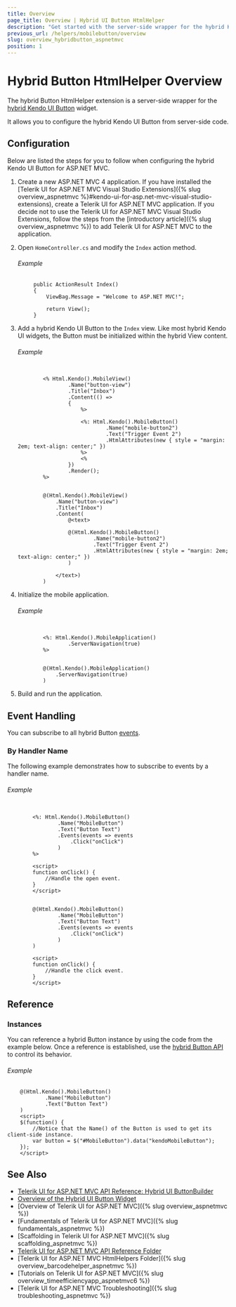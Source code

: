 ```yaml
---
title: Overview
page_title: Overview | Hybrid UI Button HtmlHelper
description: "Get started with the server-side wrapper for the hybrid Kendo UI Button widget for ASP.NET MVC."
previous_url: /helpers/mobilebutton/overview
slug: overview_hybridbutton_aspnetmvc
position: 1
---
```


# Hybrid Button HtmlHelper Overview

The hybrid Button HtmlHelper extension is a server-side wrapper for the [hybrid Kendo UI Button](http://demos.telerik.com/kendo-ui/m/index#mobile-button/index) widget.

It allows you to configure the hybrid Kendo UI Button from server-side code.

## Configuration

Below are listed the steps for you to follow when configuring the hybrid Kendo UI Button for ASP.NET MVC.

1. Create a new ASP.NET MVC 4 application. If you have installed the [Telerik UI for ASP.NET MVC Visual Studio Extensions]({% slug overview_aspnetmvc %}#kendo-ui-for-asp.net-mvc-visual-studio-extensions), create a Telerik UI for ASP.NET MVC application. If you decide not to use the Telerik UI for ASP.NET MVC Visual Studio Extensions, follow the steps from the [introductory article]({% slug overview_aspnetmvc %}) to add Telerik UI for ASP.NET MVC to the application.

1. Open `HomeController.cs` and modify the `Index` action method.

    ###### Example

            public ActionResult Index()
            {
                ViewBag.Message = "Welcome to ASP.NET MVC!";

                return View();
            }

1. Add a hybrid Kendo UI Button to the `Index` view. Like most hybrid Kendo UI widgets, the Button must be initialized within the hybrid View content.

    ###### Example

    ```tab-ASPX

            <% Html.Kendo().MobileView()
                    .Name("button-view")
                    .Title("Inbox")
                    .Content(() =>
                    {
                        %>

                        <%: Html.Kendo().MobileButton()
                                .Name("mobile-button2")
                                .Text("Trigger Event 2")
                                .HtmlAttributes(new { style = "margin: 2em; text-align: center;" })
                        %>
                        <%
                    })
                    .Render();
            %>
    ```
    ```tab-Razor

            @(Html.Kendo().MobileView()
                .Name("button-view")
                .Title("Inbox")
                .Content(
                    @<text>

                    @(Html.Kendo().MobileButton()
                            .Name("mobile-button2")
                            .Text("Trigger Event 2")
                            .HtmlAttributes(new { style = "margin: 2em; text-align: center;" })
                    )

                </text>)
            )
    ```

1. Initialize the mobile application.

    ###### Example

    ```tab-ASPX

            <%: Html.Kendo().MobileApplication()
                    .ServerNavigation(true)
            %>
    ```
    ```tab-Razor

            @(Html.Kendo().MobileApplication()
                .ServerNavigation(true)
            )
    ```

1. Build and run the application.

## Event Handling

You can subscribe to all hybrid Button [events](../http://docs.telerik.com/kendo-ui/api/javascript/mobile/ui/button#events).

### By Handler Name

The following example demonstrates how to subscribe to events by a handler name.

###### Example

```tab-ASPX

        <%: Html.Kendo().MobileButton()
                .Name("MobileButton")
                .Text("Button Text")
                .Events(events => events
                    .Click("onClick")
                )
        %>

        <script>
        function onClick() {
            //Handle the open event.
        }
        </script>
```
```tab-Razor

        @(Html.Kendo().MobileButton()
                .Name("MobileButton")
                .Text("Button Text")
                .Events(events => events
                    .Click("onClick")
                )
        )

        <script>
        function onClick() {
            //Handle the click event.
        }
        </script>
```

## Reference

### Instances

You can reference a hybrid Button instance by using the code from the example below. Once a reference is established, use the [hybrid Button API](../http://docs.telerik.com/kendo-ui/api/javascript/mobile/ui/button#methods) to control its behavior.

###### Example

        @(Html.Kendo().MobileButton()
                .Name("MobileButton")
                .Text("Button Text")
        )
        <script>
        $(function() {
            //Notice that the Name() of the Button is used to get its client-side instance.
            var button = $("#MobileButton").data("kendoMobileButton");
        });
        </script>

## See Also

* [Telerik UI for ASP.NET MVC API Reference: Hybrid UI ButtonBuilder](http://docs.telerik.com/aspnet-mvc/api/Kendo.Mvc.UI.Fluent/MobileButtonBuilder)
* [Overview of the Hybrid UI Button Widget](http://docs.telerik.com/kendo-ui/controls/hybrid/button/button)
* [Overview of Telerik UI for ASP.NET MVC]({% slug overview_aspnetmvc %})
* [Fundamentals of Telerik UI for ASP.NET MVC]({% slug fundamentals_aspnetmvc %})
* [Scaffolding in Telerik UI for ASP.NET MVC]({% slug scaffolding_aspnetmvc %})
* [Telerik UI for ASP.NET MVC API Reference Folder](http://docs.telerik.com/aspnet-mvc/api/Kendo.Mvc/AggregateFunction)
* [Telerik UI for ASP.NET MVC HtmlHelpers Folder]({% slug overview_barcodehelper_aspnetmvc %})
* [Tutorials on Telerik UI for ASP.NET MVC]({% slug overview_timeefficiencyapp_aspnetmvc6 %})
* [Telerik UI for ASP.NET MVC Troubleshooting]({% slug troubleshooting_aspnetmvc %})

